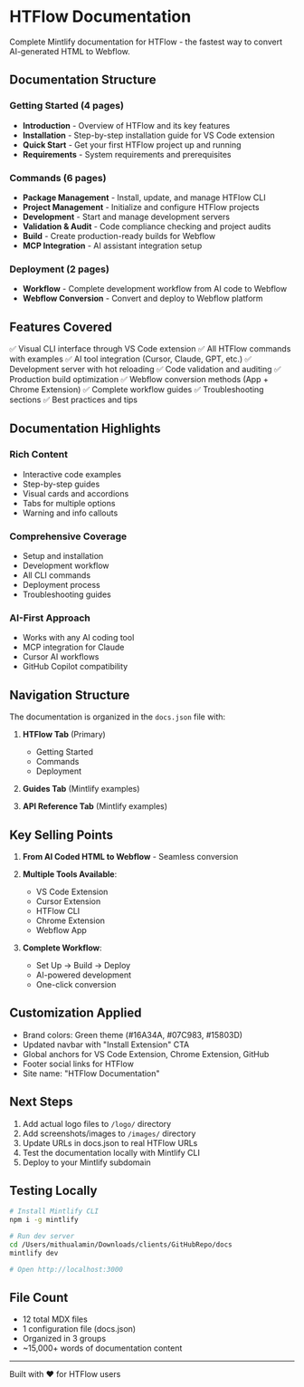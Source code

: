 # HTFlow Documentation

Complete Mintlify documentation for HTFlow - the fastest way to convert AI-generated HTML to Webflow.

## Documentation Structure

### Getting Started (4 pages)

- **Introduction** - Overview of HTFlow and its key features
- **Installation** - Step-by-step installation guide for VS Code extension
- **Quick Start** - Get your first HTFlow project up and running
- **Requirements** - System requirements and prerequisites

### Commands (6 pages)

- **Package Management** - Install, update, and manage HTFlow CLI
- **Project Management** - Initialize and configure HTFlow projects
- **Development** - Start and manage development servers
- **Validation & Audit** - Code compliance checking and project audits
- **Build** - Create production-ready builds for Webflow
- **MCP Integration** - AI assistant integration setup

### Deployment (2 pages)

- **Workflow** - Complete development workflow from AI code to Webflow
- **Webflow Conversion** - Convert and deploy to Webflow platform

## Features Covered

✅ Visual CLI interface through VS Code extension
✅ All HTFlow commands with examples
✅ AI tool integration (Cursor, Claude, GPT, etc.)
✅ Development server with hot reloading
✅ Code validation and auditing
✅ Production build optimization
✅ Webflow conversion methods (App + Chrome Extension)
✅ Complete workflow guides
✅ Troubleshooting sections
✅ Best practices and tips

## Documentation Highlights

### Rich Content

- Interactive code examples
- Step-by-step guides
- Visual cards and accordions
- Tabs for multiple options
- Warning and info callouts

### Comprehensive Coverage

- Setup and installation
- Development workflow
- All CLI commands
- Deployment process
- Troubleshooting guides

### AI-First Approach

- Works with any AI coding tool
- MCP integration for Claude
- Cursor AI workflows
- GitHub Copilot compatibility

## Navigation Structure

The documentation is organized in the `docs.json` file with:

1. **HTFlow Tab** (Primary)

   - Getting Started
   - Commands
   - Deployment

2. **Guides Tab** (Mintlify examples)
3. **API Reference Tab** (Mintlify examples)

## Key Selling Points

1. **From AI Coded HTML to Webflow** - Seamless conversion
2. **Multiple Tools Available**:

   - VS Code Extension
   - Cursor Extension
   - HTFlow CLI
   - Chrome Extension
   - Webflow App

3. **Complete Workflow**:
   - Set Up → Build → Deploy
   - AI-powered development
   - One-click conversion

## Customization Applied

- Brand colors: Green theme (#16A34A, #07C983, #15803D)
- Updated navbar with "Install Extension" CTA
- Global anchors for VS Code Extension, Chrome Extension, GitHub
- Footer social links for HTFlow
- Site name: "HTFlow Documentation"

## Next Steps

1. Add actual logo files to `/logo/` directory
2. Add screenshots/images to `/images/` directory
3. Update URLs in docs.json to real HTFlow URLs
4. Test the documentation locally with Mintlify CLI
5. Deploy to your Mintlify subdomain

## Testing Locally

```bash
# Install Mintlify CLI
npm i -g mintlify

# Run dev server
cd /Users/mithualamin/Downloads/clients/GitHubRepo/docs
mintlify dev

# Open http://localhost:3000
```

## File Count

- 12 total MDX files
- 1 configuration file (docs.json)
- Organized in 3 groups
- ~15,000+ words of documentation content

---

Built with ❤️ for HTFlow users
